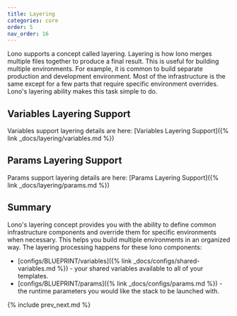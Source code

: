 ```yaml
---
title: Layering
categories: core
order: 5
nav_order: 16
---
```


Lono supports a concept called layering.  Layering is how lono merges multiple files together to produce a final result.  This is useful for building multiple environments. For example, it is common to build separate production and development environment.  Most of the infrastructure is the same except for a few parts that require specific environment overrides.  Lono's layering ability makes this task simple to do.

## Variables Layering Support

Variables support layering details are here: [Variables Layering Support]({% link _docs/layering/variables.md %})

## Params Layering Support

Params support layering details are here: [Params Layering Support]({% link _docs/layering/params.md %})

## Summary

Lono's layering concept provides you with the ability to define common infrastructure components and override them for specific environments when necessary. This helps you build multiple environments in an organized way. The layering processing happens for these lono components:

* [configs/BLUEPRINT/variables]({% link _docs/configs/shared-variables.md %}) - your shared variables available to all of your templates.
* [configs/BLUEPRINT/params]({% link _docs/configs/params.md %}) - the runtime parameters you would like the stack to be launched with.

{% include prev_next.md %}

